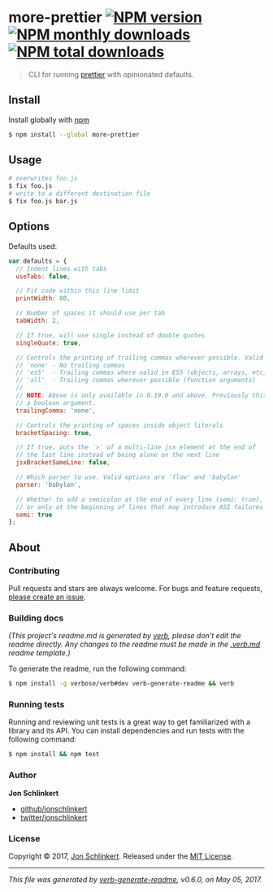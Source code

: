 # more-prettier [![NPM version](https://img.shields.io/npm/v/more-prettier.svg?style=flat)](https://www.npmjs.com/package/more-prettier) [![NPM monthly downloads](https://img.shields.io/npm/dm/more-prettier.svg?style=flat)](https://npmjs.org/package/more-prettier) [![NPM total downloads](https://img.shields.io/npm/dt/more-prettier.svg?style=flat)](https://npmjs.org/package/more-prettier)

> CLI for running [prettier](https://github.com/prettier/prettier) with opinionated defaults.

## Install

Install globally with [npm](https://www.npmjs.com/)

```sh
$ npm install --global more-prettier
```

## Usage

```sh
# overwrites foo.js
$ fix foo.js
# write to a different destination file
$ fix foo.js bar.js
```

## Options

Defaults used:

```js
var defaults = {
  // Indent lines with tabs
  useTabs: false,

  // Fit code within this line limit
  printWidth: 80,

  // Number of spaces it should use per tab
  tabWidth: 2,

  // If true, will use single instead of double quotes
  singleQuote: true,

  // Controls the printing of trailing commas wherever possible. Valid options:
  // 'none' - No trailing commas
  // 'es5'  - Trailing commas where valid in ES5 (objects, arrays, etc)
  // 'all'  - Trailing commas wherever possible (function arguments)
  //
  // NOTE: Above is only available in 0.19.0 and above. Previously this was
  // a boolean argument.
  trailingComma: 'none',

  // Controls the printing of spaces inside object literals
  bracketSpacing: true,

  // If true, puts the `>` of a multi-line jsx element at the end of
  // the last line instead of being alone on the next line
  jsxBracketSameLine: false,

  // Which parser to use. Valid options are 'flow' and 'babylon'
  parser: 'babylon',

  // Whether to add a semicolon at the end of every line (semi: true),
  // or only at the beginning of lines that may introduce ASI failures (semi: false)
  semi: true
};
```

## About

### Contributing

Pull requests and stars are always welcome. For bugs and feature requests, [please create an issue](../../issues/new).

### Building docs

_(This project's readme.md is generated by [verb](https://github.com/verbose/verb-generate-readme), please don't edit the readme directly. Any changes to the readme must be made in the [.verb.md](.verb.md) readme template.)_

To generate the readme, run the following command:

```sh
$ npm install -g verbose/verb#dev verb-generate-readme && verb
```

### Running tests

Running and reviewing unit tests is a great way to get familiarized with a library and its API. You can install dependencies and run tests with the following command:

```sh
$ npm install && npm test
```

### Author

**Jon Schlinkert**

* [github/jonschlinkert](https://github.com/jonschlinkert)
* [twitter/jonschlinkert](https://twitter.com/jonschlinkert)

### License

Copyright © 2017, [Jon Schlinkert](https://github.com/jonschlinkert).
Released under the [MIT License](LICENSE).

***

_This file was generated by [verb-generate-readme](https://github.com/verbose/verb-generate-readme), v0.6.0, on May 05, 2017._